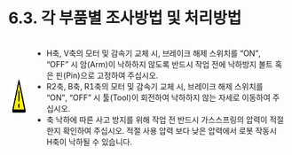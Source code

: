 ﻿# 6.3. 각 부품별 조사방법 및 처리방법 

<table>
<thead>
  <tr>
    <td>
    <div align="center">
      <img src="../../_assets/주의표시.png" width = 60 height = 60>
    </div>
    </td>
    <td colspan="4">

-	H축, V축의 모터 및 감속기 교체 시, 브레이크 해제 스위치를 “ON”, “OFF” 시 암(Arm)이 낙하하지 않도록 반드시 작업 전에 낙하방지 볼트 혹은 핀(Pin)으로 고정하여 주십시오.
-	R2축, B축, R1축의 모터 및 감속기 교체 시, 브레이크 해제 스위치를 “ON”, “OFF” 시 툴(Tool)이 회전하여 낙하하지 않는 자세로 이동하여 주십시오.
-	축 낙하에 따른 사고 방지를 위해 작업 전 반드시 가스스프링의 압력이 적절한지 확인하여 주십시오. 적절 사용 압력 보다 낮은 압력에서 로봇 작동시 H축이 낙하될 수 있습니다. 
</td>
  </tr>
</thead>
</table>  
